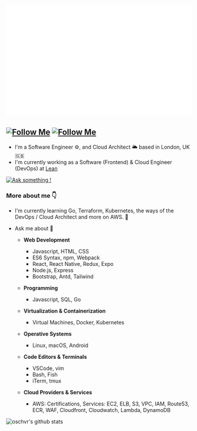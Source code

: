 <div align="center">
	<br>
	<a href="https://oschvr.com">
		<img src="https://raw.githubusercontent.com/oschvr/oschvr/master/header.svg" width="800" height="300">
	</a>
	<br>
</div>


[![Follow Me](https://img.shields.io/twitter/follow/oschvr?style=social)](https://twitter.com/oschvr)  [![Follow Me](https://img.shields.io/github/followers/oschvr?style=social)](https://github.com/oschvr) 
---

- I'm a Software Engineer ⚙️, and Cloud Architect 🌥 based in London, UK 🇬🇧
- I'm currently working as a Software (Frontend) & Cloud Engineer (DevOps) at [Lean](https://leantech.me)

[![Ask something !](https://img.shields.io/badge/Ask%20me-anything-1abc9c.svg)](https://gitHub.com/oschvr/ama)

 
### More about me 👇

- I'm currently learning Go, Terraform, Kubernetes, the ways of the DevOps / Cloud Architect and more on AWS. 🌱 
- Ask me about 🤔 

	- **Web Development**
		- Javascript, HTML, CSS
		- ES6 Syntax, npm, Webpack
		- React, React Native, Redux, Expo
		- Node.js, Express 
		- Bootstrap, Antd, Tailwind

	- **Programming**
		- Javascript, SQL, Go

	- **Virtualization & Containerization**
		- Virtual Machines, Docker, Kubernetes

	- **Operative Systems**
		- Linux, macOS, Android

	- **Code Editors & Terminals**
		- VSCode, vim
		- Bash, Fish
		- iTerm, tmux

	- **Cloud Providers & Services**
		- AWS: Certifications, Services: EC2, ELB, S3, VPC, IAM, Route53, ECR, WAF, Cloudfront, Cloudwatch, Lambda, DynamoDB

![oschvr's github stats](https://github-readme-stats.vercel.app/api?username=oschvr&show_icons=true)
